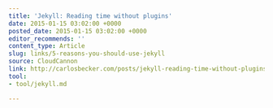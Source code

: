 ```yaml
---
title: 'Jekyll: Reading time without plugins'
date: 2015-01-15 03:02:00 +0000
posted_date: 2015-01-15 03:02:00 +0000
editor_recommends: ''
content_type: Article
slug: links/5-reasons-you-should-use-jekyll
source: CloudCannon
link: http://carlosbecker.com/posts/jekyll-reading-time-without-plugins/
tool:
- tool/jekyll.md

---
```

